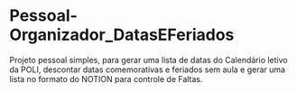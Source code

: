 # Pessoal-Organizador_DatasEFeriados
Projeto pessoal simples, para gerar uma lista de datas do Calendário letivo da POLI, descontar datas comemorativas e feriados sem aula e gerar uma lista no formato do NOTION para controle de Faltas.

